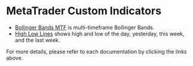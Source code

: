 # MetaTrader Custom Indicators

* [Bollinger Bands MTF] is multi-timeframe Bollinger Bands.
* [High Low Lines] shows high and low of the day,
yesterday, this week, and the last week.

For more details, please refer to each documentation
by clicking the links above.

[Bollinger Bands MTF]: documents/Bollinger%20Bands%20MTF.md
[High Low Lines]: documents/High%20Low%20Lines.md
[Trend Line Touch Alert]: documents/Trend%20Line%20Touch%20Alert.md
